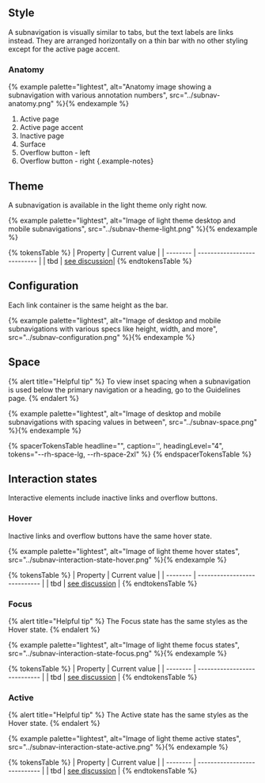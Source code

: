 ## Style

A subnavigation is visually similar to tabs, but the text labels are links 
instead. They are arranged horizontally on a thin bar with no other styling 
except for the active page accent.

### Anatomy

{% example palette="lightest",
           alt="Anatomy image showing a subnavigation with various annotation numbers",
           src="../subnav-anatomy.png" %}{% endexample %}

1. Active page
1. Active page accent
1. Inactive page
1. Surface
1. Overflow button - left
1. Overflow button - right
{.example-notes}

## Theme

A subnavigation is available in the light theme only right now.

{% example palette="lightest",
           alt="Image of light theme desktop and mobile subnavigations",
           src="../subnav-theme-light.png" %}{% endexample %}

{% tokensTable %}
| Property | Current value               |
| -------- | --------------------------- |
| tbd      | [see discussion][discussion]|
{% endtokensTable %}

## Configuration

Each link container is the same height as the bar.

{% example palette="lightest",
           alt="Image of desktop and mobile subnavigations with various specs like height, width, and more",
           src="../subnav-configuration.png" %}{% endexample %}

## Space

{% alert title="Helpful tip" %}
To view inset spacing when a subnavigation is used below the primary navigation 
or a heading, go to the Guidelines page.
{% endalert %}

{% example palette="lightest",
           alt="Image of desktop and mobile subnavigations with spacing values in between",
           src="../subnav-space.png" %}{% endexample %}

{% spacerTokensTable headline="",
                    caption='',
                    headingLevel="4",
                    tokens="--rh-space-lg, --rh-space-2xl" %}
{% endspacerTokensTable %}

## Interaction states

Interactive elements include inactive links and overflow buttons.

### Hover

Inactive links and overflow buttons have the same hover state.

{% example palette="lightest",
           alt="Image of light theme hover states",
           src="../subnav-interaction-state-hover.png" %}{% endexample %}

{% tokensTable %}
| Property | Current value                |
| -------- | ---------------------------- |
| tbd      | [see discussion][discussion] |
{% endtokensTable %}

### Focus

{% alert title="Helpful tip" %}
The Focus state has the same styles as the Hover state.
{% endalert %}

{% example palette="lightest",
           alt="Image of light theme focus states",
           src="../subnav-interaction-state-focus.png" %}{% endexample %}

{% tokensTable %}
| Property | Current value                |
| -------- | ---------------------------- |
| tbd      | [see discussion][discussion] |
{% endtokensTable %}

### Active

{% alert title="Helpful tip" %}
The Active state has the same styles as the Hover state.
{% endalert %}

{% example palette="lightest",
           alt="Image of light theme active states",
           src="../subnav-interaction-state-active.png" %}{% endexample %}

{% tokensTable %}
| Property | Current value                |
| -------- | ---------------------------- |
| tbd      | [see discussion][discussion] |
{% endtokensTable %}

[discussion]: https://github.com/orgs/RedHat-UX/discussions/1059
